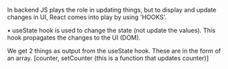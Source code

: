 In backend JS plays the role in updating things, but to display and update changes in UI, React comes into play by using 'HOOKS'.

• useState hook is used to change the state (not update the values). This hook propagates the changes to the UI (DOM).

We get 2 things as output from the useState hook. These are in the form of an array.
[counter, setCounter (this is a function that updates counter)]